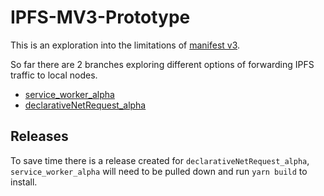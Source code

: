 # IPFS-MV3-Prototype

This is an exploration into the limitations of [manifest v3]().

So far there are 2 branches exploring different options of forwarding IPFS traffic to local nodes.

* [service_worker_alpha](https://github.com/meandavejustice/ipfs-mv3-prototype/tree/service_worker_alpha)
* [declarativeNetRequest_alpha](https://github.com/meandavejustice/ipfs-mv3-prototype/tree/declarativeNetRequest_alpha)


## Releases
To save time there is a release created for `declarativeNetRequest_alpha`, `service_worker_alpha` will need to be pulled down and run `yarn build` to install.